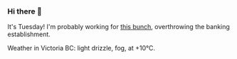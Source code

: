 ### Hi there :wave:

It's Tuesday! I'm probably working for [this bunch](https://github.com/kohofinancial), overthrowing the banking establishment.

Weather in Victoria BC: light drizzle, fog, at +10°C.
